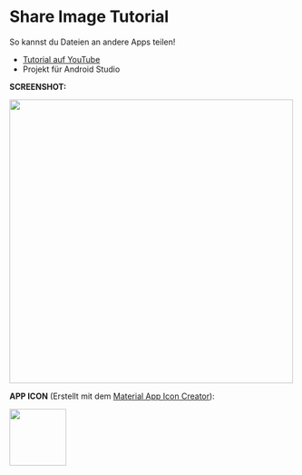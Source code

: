 # Share Image Tutorial
So kannst du Dateien an andere Apps teilen!

- [Tutorial auf YouTube](www.youtube.com)
- Projekt für Android Studio

<b>SCREENSHOT:</b>

<img src="" height="500px"/>

<b>APP ICON</b> (Erstellt mit dem [Material App Icon Creator](http://romannurik.github.io/AndroidAssetStudio/icons-launcher.html)):

<img src="" height="100px"/>
